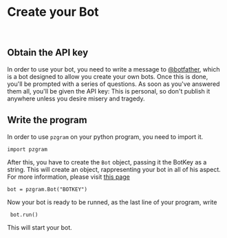 # Create your Bot
<br>

## Obtain the API key
In order to use your bot, you need to write a message to [@botfather](https://t.me/botfather), which is a bot designed to allow you create your own bots.
Once this is done, you'll be prompted with a series of questions. As soon as you've answered them all, you'll be given the API key:
This is personal, so don't publish it anywhere unless you desire misery and tragedy.

## Write the program
In order to use `pzgram` on your python program, you need to import it.

```import pzgram```

After this, you have to create the `Bot` object, passing it the BotKey as a string. This will create an object, rappresenting your bot in all of his aspect. For more information, please visit [this page](https://infopz.github.io/pzgram/objects)

```bot = pzgram.Bot("BOTKEY") ```

Now your bot is ready to be runned, as the last line of your program, write

``` bot.run()```

This will start your bot.
